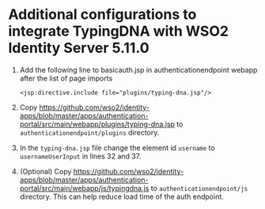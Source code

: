 # Additional configurations to integrate TypingDNA with WSO2 Identity Server 5.11.0


1. Add the following line to basicauth.jsp in authenticationendpoint webapp after the list of page imports
    ```
    <jsp:directive.include file="plugins/typing-dna.jsp"/>
    ```
2. Copy https://github.com/wso2/identity-apps/blob/master/apps/authentication-portal/src/main/webapp/plugins/typing-dna.jsp to `authenticationendpoint/plugins` directory.


3. In the `typing-dna.jsp` file change the element id `username` to `usernameUserInput` in lines 32 and 37.


4. (Optional) Copy https://github.com/wso2/identity-apps/blob/master/apps/authentication-portal/src/main/webapp/js/typingdna.js to `authenticationendpoint/js` directory. This can help reduce load time of the auth endpoint.
